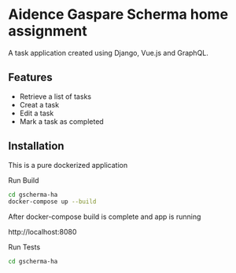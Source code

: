 # Aidence Gaspare Scherma home assignment

A task application created using Django, Vue.js and GraphQL.

## Features

- Retrieve a list of tasks
- Creat a task
- Edit a task
- Mark a task as completed


## Installation

This is a pure dockerized application


Run Build
```bash
cd gscherma-ha
docker-compose up --build
```

After docker-compose build is complete and app is running

http://localhost:8080

Run Tests
```bash
cd gscherma-ha

```
